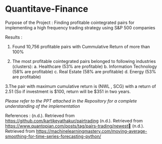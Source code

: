# Quantitave-Finance
Purpose of the Project : 
Finding profitable cointegrated pairs for implementing a high frequency trading strategy using S&P 500 companies

Results :
1. Found 10,756 profitable pairs with Cummulative Return of more than 100%

2. The most profitable cointegrated pairs belonged to following industries (clusters):
  a. Healthcare (53% are profitable)
  b. Information Technology (58% are profitable)
  c. Real Estate (58% are profitable)
  d. Energy (53% are profitable)
  
3.The pair with maximum cumulative return is (NWL , SCG) with a return of 2.51 
    (So if investment is $100, return will be $351 in two years. 

*Please refer to the PPT attached in the Repository for a complete understanding of the implementation*

References :
(n.d.). Retrieved from https://github.com/kartikeyathakur/pairtrading
(n.d.). Retrieved from https://www.quantopian.com/posts/tag/pairs-trading/newest
(n.d.). Retrieved from https://machinelearningmastery.com/moving-average-smoothing-for-time-series-forecasting-python/
